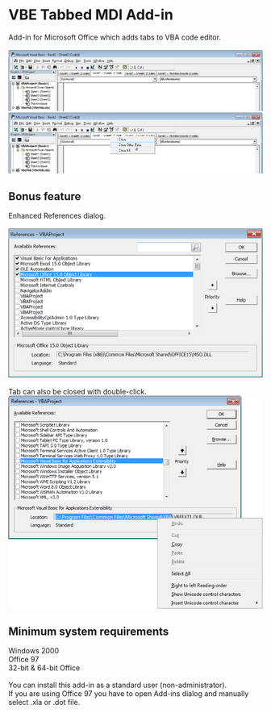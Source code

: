 # VBE Tabbed MDI Add-in
Add-in for Microsoft Office which adds tabs to VBA code editor.<br>
<br>
![alt text](https://github.com/T800G/VBE-Tabbed-MDI-Add-in/blob/master/1.png)<br>
![alt text](https://github.com/T800G/VBE-Tabbed-MDI-Add-in/blob/master/2.png)<br>

## Bonus feature
Enhanced References dialog.<br>
<br>
![alt text](https://github.com/T800G/VBE-Tabbed-MDI-Add-in/blob/master/3.png)<br>
<br>
Tab can also be closed with double-click.<br>
![alt text](https://github.com/T800G/VBE-Tabbed-MDI-Add-in/blob/master/4.png)<br>

## Minimum system requirements
Windows 2000<br>
Office 97<br>
32-bit & 64-bit Office<br>
<br>
You can install this add-in as a standard user (non-administrator).<br>
If you are using Office 97 you have to open Add-ins dialog and manually select .xla or .dot file.
